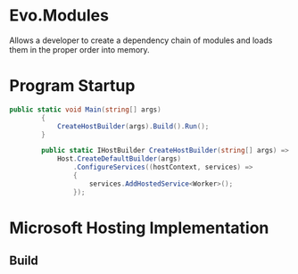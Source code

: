 # Evo.Modules
Allows a developer to create a dependency chain of modules and loads them in the proper order into memory.

# Program Startup

```csharp
public static void Main(string[] args)
        {
            CreateHostBuilder(args).Build().Run();
        }

        public static IHostBuilder CreateHostBuilder(string[] args) =>
            Host.CreateDefaultBuilder(args)
                .ConfigureServices((hostContext, services) =>
                {
                    services.AddHostedService<Worker>();
                });
```

# Microsoft Hosting Implementation

## Build

### 
